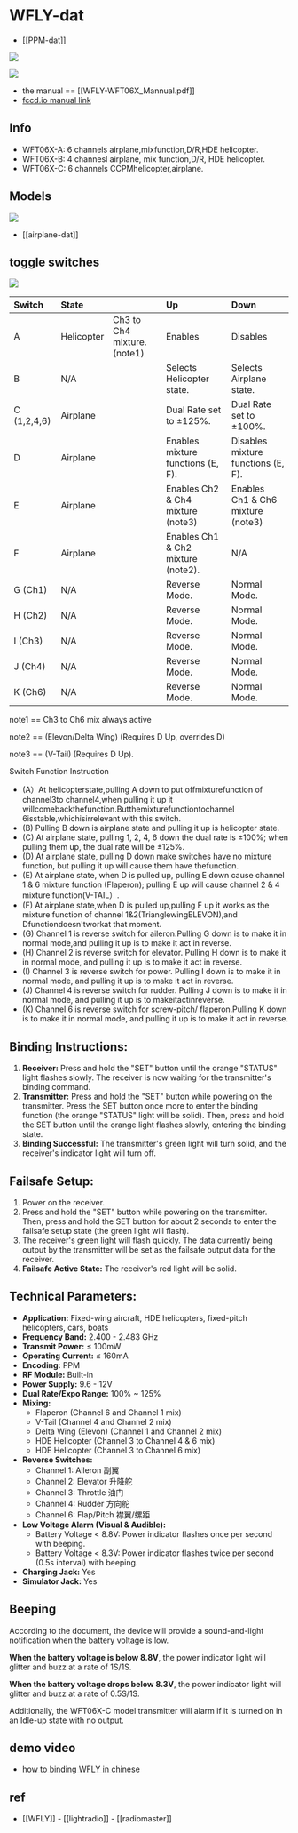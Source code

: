 # WFLY-dat

- [[PPM-dat]]

![](2025-05-05-14-45-14.png)

![](2025-05-05-14-51-22.png)

- the manual == [[WFLY-WFT06X_Mannual.pdf]]
- [fccd.io manual link](https://fccid.io/TZVWFT06XWFT08S/User-Manual/User-Manual-1-1119279.pdf) 

## Info 

- WFT06X-A: 6 channels airplane,mixfunction,D/R,HDE helicopter.
- WFT06X-B: 4 channesl airplane, mix function,D/R, HDE helicopter.
- WFT06X-C: 6 channels CCPMhelicopter,airplane.


## Models 

![](2025-05-05-14-58-58.png)

- [[airplane-dat]]


## toggle switches 

![](2025-05-05-15-03-29.png)


| Switch      | State      |                             | Up                                 | Down                               |
| :---------- | :--------- | --------------------------- | :--------------------------------- | :--------------------------------- |
| A           | Helicopter | Ch3 to Ch4 mixture. (note1) | Enables                            | Disables                           |
| B           | N/A        |                             | Selects Helicopter state.          | Selects Airplane state.            |
| C (1,2,4,6) | Airplane   |                             | Dual Rate set to ±125%.            | Dual Rate set to ±100%.            |
| D           | Airplane   |                             | Enables mixture functions (E, F).  | Disables mixture functions (E, F). |
| E           | Airplane   |                             | Enables Ch2 & Ch4 mixture (note3)  | Enables Ch1 & Ch6 mixture (note3)  |
| F           | Airplane   |                             | Enables Ch1 & Ch2 mixture (note2). | N/A                                |
| G (Ch1)     | N/A        |                             | Reverse Mode.                      | Normal Mode.                       |
| H (Ch2)     | N/A        |                             | Reverse Mode.                      | Normal Mode.                       |
| I (Ch3)     | N/A        |                             | Reverse Mode.                      | Normal Mode.                       |
| J (Ch4)     | N/A        |                             | Reverse Mode.                      | Normal Mode.                       |
| K (Ch6)     | N/A        |                             | Reverse Mode.                      | Normal Mode.                       |

note1 == Ch3 to Ch6 mix always active

note2 == (Elevon/Delta Wing) (Requires D Up, overrides D)

note3 == (V-Tail) (Requires D Up).

Switch Function Instruction

- (A）At helicopterstate,pulling A down to put offmixturefunction of channel3to channel4,when pulling it up it willcomebackthefunction.Butthemixturefunctiontochannel 6isstable,whichisirrelevant with this switch.
- (B) Pulling B down is airplane state and pulling it up is helicopter state.
- (C) At airplane state, pulling 1, 2, 4, 6 down the dual rate is ±100%; when pulling them up, the dual rate will be ±125%.
- (D) At airplane state, pulling D down make switches have no mixture function, but pulling it up will cause them have thefunction.
- (E) At airplane state, when D is pulled up, pulling E down cause channel 1 & 6 mixture function (Flaperon); pulling E up will cause channel 2 & 4 mixture function(V-TAIL）.
- (F) At airplane state,when D is pulled up,pulling F up it works as the mixture function of channel 1&2(TrianglewingELEVON),and Dfunctiondoesn'tworkat that moment.
- (G) Channel 1 is reverse switch for aileron.Pulling G down is to make it in normal mode,and pulling it up is to make it act in reverse.
- (H) Channel 2 is reverse switch for elevator. Pulling H down is to make it in normal mode, and pulling it up is to make it act in reverse.
- (I) Channel 3 is reverse switch for power. Pulling I down is to make it in normal mode, and pulling it up is to make it act in reverse.
- (J) Channel 4 is reverse switch for rudder. Pulling J down is to make it in normal mode, and pulling it up is to makeitactinreverse.
- (K) Channel 6 is reverse switch for screw-pitch/ flaperon.Pulling K down is to make it in normal mode, and pulling it up is to make it act in reverse.



## Binding Instructions:

1.  **Receiver:** Press and hold the "SET" button until the orange "STATUS" light flashes slowly. The receiver is now waiting for the transmitter's binding command.
2.  **Transmitter:** Press and hold the "SET" button while powering on the transmitter. Press the SET button once more to enter the binding function (the orange "STATUS" light will be solid). Then, press and hold the SET button until the orange light flashes slowly, entering the binding state.
3.  **Binding Successful:** The transmitter's green light will turn solid, and the receiver's indicator light will turn off.

## Failsafe Setup:

1.  Power on the receiver.
2.  Press and hold the "SET" button while powering on the transmitter. Then, press and hold the SET button for about 2 seconds to enter the failsafe setup state (the green light will flash).
3.  The receiver's green light will flash quickly. The data currently being output by the transmitter will be set as the failsafe output data for the receiver.
4.  **Failsafe Active State:** The receiver's red light will be solid.

## Technical Parameters:

*   **Application:** Fixed-wing aircraft, HDE helicopters, fixed-pitch helicopters, cars, boats
*   **Frequency Band:** 2.400 - 2.483 GHz
*   **Transmit Power:** ≤ 100mW
*   **Operating Current:** ≤ 160mA
*   **Encoding:** PPM
*   **RF Module:** Built-in
*   **Power Supply:** 9.6 - 12V
*   **Dual Rate/Expo Range:** 100% ~ 125%
*   **Mixing:**
    *   Flaperon (Channel 6 and Channel 1 mix)
    *   V-Tail (Channel 4 and Channel 2 mix)
    *   Delta Wing (Elevon) (Channel 1 and Channel 2 mix)
    *   HDE Helicopter (Channel 3 to Channel 4 & 6 mix)
    *   HDE Helicopter (Channel 3 to Channel 6 mix)
*   **Reverse Switches:**
    *   Channel 1: Aileron 副翼
    *   Channel 2: Elevator 升降舵
    *   Channel 3: Throttle 油门
    *   Channel 4: Rudder 方向舵
    *   Channel 6: Flap/Pitch 襟翼/螺距
*   **Low Voltage Alarm (Visual & Audible):**
    *   Battery Voltage < 8.8V: Power indicator flashes once per second with beeping.
    *   Battery Voltage < 8.3V: Power indicator flashes twice per second (0.5s interval) with beeping.
*   **Charging Jack:** Yes
*   **Simulator Jack:** Yes


## Beeping 

According to the document, the device will provide a sound-and-light notification when the battery voltage is low.   

**When the battery voltage is below 8.8V**, the power indicator light will glitter and buzz at a rate of 1S/1S.   

**When the battery voltage drops below 8.3V**, the power indicator light will glitter and buzz at a rate of 0.5S/1S.   

Additionally, the WFT06X-C model transmitter will alarm if it is turned on in an Idle-up state with no output.   





## demo video 

- [how to binding WFLY in chinese ](https://www.bilibili.com/video/BV1Mh4y1c7FS/?vd_source=74a6b8b9bfcd41c5946a742815bf71ae)

## ref 

- [[WFLY]] - [[lightradio]] - [[radiomaster]]